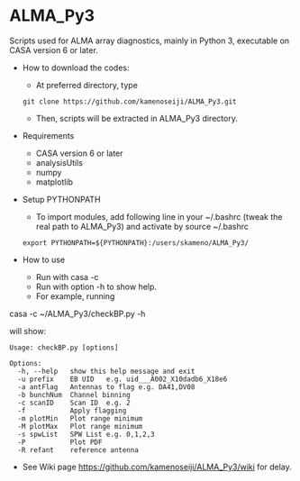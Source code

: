 # ALMA_Py3
Scripts used for ALMA array diagnostics, mainly in Python 3, executable on CASA version 6 or later.

- How to download the codes:
  + At preferred directory, type 
  ```
  git clone https://github.com/kamenoseiji/ALMA_Py3.git
  ```
  + Then, scripts will be extracted in ALMA_Py3 directory.

- Requirements
  + CASA version 6 or later
  + analysisUtils
  + numpy
  + matplotlib

- Setup PYTHONPATH
  + To import modules, add following line in your ~/.bashrc (tweak the real path to ALMA_Py3) and activate by source ~/.bashrc
  ```
  export PYTHONPATH=${PYTHONPATH}:/users/skameno/ALMA_Py3/
  ```

- How to use
  + Run with casa -c
  + Run with option -h to show help.
  + For example, running

casa -c ~/ALMA_Py3/checkBP.py -h

  will show:

```
Usage: checkBP.py [options]

Options:
  -h, --help   show this help message and exit
  -u prefix    EB UID   e.g. uid___A002_X10dadb6_X18e6
  -a antFlag   Antennas to flag e.g. DA41,DV08
  -b bunchNum  Channel binning
  -c scanID    Scan ID  e.g. 2
  -f           Apply flagging
  -m plotMin   Plot range minimum
  -M plotMax   Plot range minimum
  -s spwList   SPW List e.g. 0,1,2,3
  -P           Plot PDF
  -R refant    reference antenna
```

  + See Wiki page https://github.com/kamenoseiji/ALMA_Py3/wiki for delay.



